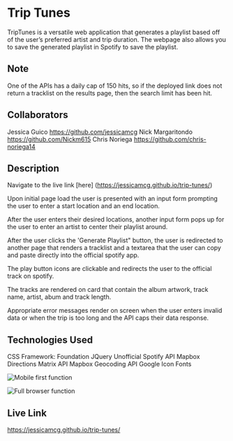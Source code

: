 # Trip Tunes
TripTunes is a versatile web application that generates a playlist based off of the user’s preferred artist and trip duration.  The webpage also allows you to save the generated playlist in Spotify to save the playlist.

## Note 
One of the APIs has a daily cap of 150 hits, so if the deployed link does not return a tracklist on the results page, then the search limit has been hit.

## Collaborators 
Jessica Guico https://github.com/jessicamcg
Nick Margaritondo https://github.com/Nickm615
Chris Noriega https://github.com/chris-noriega14

## Description

Navigate to the live link [here] (https://jessicamcg.github.io/trip-tunes/)

Upon initial page load the user is presented with an input form prompting the user to enter a start location and an end location.

After the user enters their desired locations, another input form pops up for the user to enter an artist to center their playlist around.

After the user clicks the 'Generate Playlist" button, the user is redirected to another page that renders a tracklist and a textarea that the user can copy and paste directly into the official spotify app. 

The play button icons are clickable and redirects the user to the official track on spotify.

The tracks are rendered on card that contain the album artwork, track name, artist, abum and track length.

Appropriate error messages render on screen when the user enters invalid data or when the trip is too long and the API caps their data response.

## Technologies Used

CSS Framework: Foundation
JQuery
Unofficial Spotify API
Mapbox Directions Matrix API
Mapbox Geocoding API
Google Icon Fonts

![Mobile first function](https://github.com/jessicamcg/trip-tunes/blob/main/assets/project-one-gifs/project-one-mobile-view.gif)

![Full browser function](https://github.com/jessicamcg/trip-tunes/blob/main/assets/project-one-gifs/project-one-full-functionality.gif)

## Live Link 
https://jessicamcg.github.io/trip-tunes/
